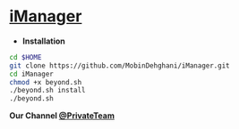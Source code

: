# [iManager](https://telegram.me/iMngr)

* **Installation**

```sh
cd $HOME
git clone https://github.com/MobinDehghani/iManager.git
cd iManager
chmod +x beyond.sh
./beyond.sh install
./beyond.sh 
```

**Our Channel [@PrivateTeam](https://telegram.me/PrivateTeam)**
